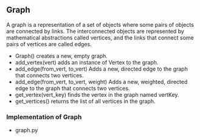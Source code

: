 
## Graph

A graph is a representation of a set of objects where some pairs of objects are connected by links. 
The interconnected objects are represented by mathematical abstractions called vertices, 
and the links that connect some pairs of vertices are called edges.

- Graph() creates a new, empty graph.
- add_vertex(vert) adds an instance of Vertex to the graph.
- add_edge(from_vert, to_vert) Adds a new, directed edge to the graph that connects two vertices.
- add_edge(from_vert, to_vert, weight) Adds a new, weighted, directed edge to the graph that connects two vertices.
- get_vertex(vert_key) finds the vertex in the graph named vertKey.
- get_vertices() returns the list of all vertices in the graph.

### Implementation of Graph

- graph.py

